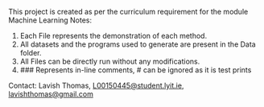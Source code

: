 This project is created as per the curriculum requirement for the module Machine Learning
Notes:
1.	Each File represents the demonstration of each method.
2.	All datasets and the programs used to generate are present in the Data folder.
3.	All Files can be directly run without any modifications.
4.	\### Represents in-line comments, # can be ignored as it is test prints

Contact:
Lavish Thomas,
L00150445@student.lyit.ie,
lavishthomas@gmail.com
